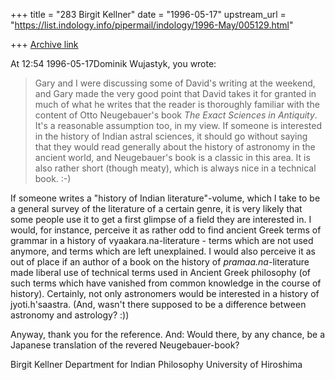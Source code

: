 +++
title = "283 Birgit Kellner"
date = "1996-05-17"
upstream_url = "https://list.indology.info/pipermail/indology/1996-May/005129.html"

+++
[Archive link](https://list.indology.info/pipermail/indology/1996-May/005129.html)

At 12:54 1996-05-17Dominik Wujastyk, you wrote:

>
>Gary and I were discussing some of David's writing at the weekend, and
>Gary made the very good point that David takes it for granted in much of
>what he writes that the reader is thoroughly familiar with the content of
>Otto Neugebauer's book _The Exact Sciences in Antiquity_.  It's a
>reasonable assumption too, in my view.  If someone is interested in the
>history of Indian astral sciences, it should go without saying that they
>would read generally about the history of astronomy in the ancient world,
>and Neugebauer's book is a classic in this area.  It is also rather short
>(though meaty), which is always nice in a technical book. :-)

If someone writes a "history of Indian literature"-volume, which I take to
be a general survey of the literature of a certain genre, it is very likely
that some people use it to get a first glimpse of a field they are
interested in. I would, for instance, perceive it as rather odd to find
ancient Greek terms of grammar in a history of vyaakara.na-literature -
terms which are not used anymore, and terms which are left unexplained. I
would also perceive it as out of place if an author of a book on the history
of _pramaa.na_-literature made liberal use of technical terms used in
Ancient Greek philosophy (of such terms which have vanished from common
knowledge in the course of history). Certainly, not only astronomers would
be interested in a history of jyoti.h'saastra. (And, wasn't there supposed
to be a difference between astronomy and astrology? :))

Anyway, thank you for the reference. And: Would there, by any chance, be a
Japanese translation of the revered Neugebauer-book? 

Birgit Kellner
Department for Indian Philosophy
University of Hiroshima





